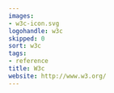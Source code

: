 ```yaml
---
images:
- w3c-icon.svg
logohandle: w3c
skipped: 0
sort: w3c
tags:
- reference
title: W3c
website: http://www.w3.org/
---
```

